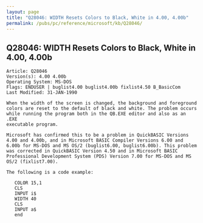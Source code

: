 ```yaml
---
layout: page
title: "Q28046: WIDTH Resets Colors to Black, White in 4.00, 4.00b"
permalink: /pubs/pc/reference/microsoft/kb/Q28046/
---
```


## Q28046: WIDTH Resets Colors to Black, White in 4.00, 4.00b

	Article: Q28046
	Version(s): 4.00 4.00b
	Operating System: MS-DOS
	Flags: ENDUSER | buglist4.00 buglist4.00b fixlist4.50 B_BasicCom
	Last Modified: 31-JAN-1990
	
	When the width of the screen is changed, the background and foreground
	colors are reset to the default of black and white. The problem occurs
	while running the program both in the QB.EXE editor and also as an .EXE
	executable program.
	
	Microsoft has confirmed this to be a problem in QuickBASIC Versions
	4.00 and 4.00b, and in Microsoft BASIC Compiler Versions 6.00 and
	6.00b for MS-DOS and MS OS/2 (buglist6.00, buglist6.00b). This problem
	was corrected in QuickBASIC Version 4.50 and in Microsoft BASIC
	Professional Development System (PDS) Version 7.00 for MS-DOS and MS
	OS/2 (fixlist7.00).
	
	The following is a code example:
	
	   COLOR 15,1
	   CLS
	   INPUT i$
	   WIDTH 40
	   CLS
	   INPUT a$
	   end
